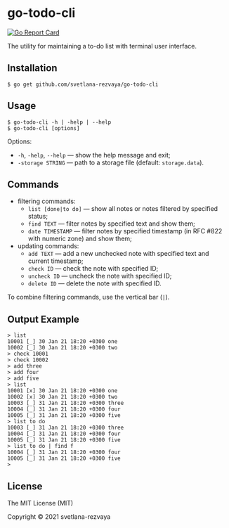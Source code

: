 # go-todo-cli

[![Go Report Card](https://goreportcard.com/badge/github.com/svetlana-rezvaya/go-todo-cli)](https://goreportcard.com/report/github.com/svetlana-rezvaya/go-todo-cli)

The utility for maintaining a to-do list with terminal user interface.

## Installation

```
$ go get github.com/svetlana-rezvaya/go-todo-cli
```

## Usage

```
$ go-todo-cli -h | -help | --help
$ go-todo-cli [options]
```

Options:

- `-h`, `-help`, `--help` &mdash; show the help message and exit;
- `-storage STRING` &mdash; path to a storage file (default: `storage.data`).

## Commands

- filtering commands:
  - `list [done|to do]` &mdash; show all notes or notes filtered by specified status;
  - `find TEXT` &mdash; filter notes by specified text and show them;
  - `date TIMESTAMP` &mdash; filter notes by specified timestamp (in RFC #822 with numeric zone) and show them;
- updating commands:
  - `add TEXT` &mdash; add a new unchecked note with specified text and current timestamp;
  - `check ID` &mdash; check the note with specified ID;
  - `uncheck ID` &mdash; uncheck the note with specified ID;
  - `delete ID` &mdash; delete the note with specified ID.

To combine filtering commands, use the vertical bar (`|`).

## Output Example

```
> list
10001 [_] 30 Jan 21 18:20 +0300 one
10002 [_] 30 Jan 21 18:20 +0300 two
> check 10001
> check 10002
> add three
> add four
> add five
> list
10001 [x] 30 Jan 21 18:20 +0300 one
10002 [x] 30 Jan 21 18:20 +0300 two
10003 [_] 31 Jan 21 18:20 +0300 three
10004 [_] 31 Jan 21 18:20 +0300 four
10005 [_] 31 Jan 21 18:20 +0300 five
> list to do
10003 [_] 31 Jan 21 18:20 +0300 three
10004 [_] 31 Jan 21 18:20 +0300 four
10005 [_] 31 Jan 21 18:20 +0300 five
> list to do | find f
10004 [_] 31 Jan 21 18:20 +0300 four
10005 [_] 31 Jan 21 18:20 +0300 five
>
```

## License

The MIT License (MIT)

Copyright &copy; 2021 svetlana-rezvaya
